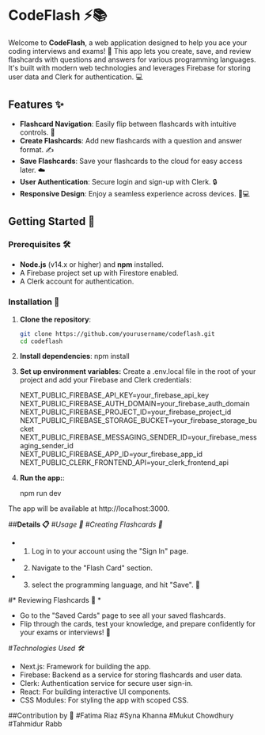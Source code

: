 # CodeFlash ⚡📚

Welcome to **CodeFlash**, a web application designed to help you ace your coding interviews and exams! 🚀 This app lets you create, save, and review flashcards with questions and answers for various programming languages. It's built with modern web technologies and leverages Firebase for storing user data and Clerk for authentication. 💻

## Features ✨

- **Flashcard Navigation**: Easily flip between flashcards with intuitive controls. 🔄
- **Create Flashcards**: Add new flashcards with a question and answer format. ✍️
- **Save Flashcards**: Save your flashcards to the cloud for easy access later. ☁️
- **User Authentication**: Secure login and sign-up with Clerk. 🔒
- **Responsive Design**: Enjoy a seamless experience across devices. 📱💻

## Getting Started 🚀

### Prerequisites 🛠️

- **Node.js** (v14.x or higher) and **npm** installed.
- A Firebase project set up with Firestore enabled.
- A Clerk account for authentication.

### Installation 🔧

1. **Clone the repository**:
   ```bash
   git clone https://github.com/yourusername/codeflash.git
   cd codeflash

2. **Install dependencies**:
   npm install

3. **Set up environment variables:**
   Create a .env.local file in the root of your project and add your Firebase and Clerk credentials:

   NEXT_PUBLIC_FIREBASE_API_KEY=your_firebase_api_key
   NEXT_PUBLIC_FIREBASE_AUTH_DOMAIN=your_firebase_auth_domain
   NEXT_PUBLIC_FIREBASE_PROJECT_ID=your_firebase_project_id
   NEXT_PUBLIC_FIREBASE_STORAGE_BUCKET=your_firebase_storage_bucket
   NEXT_PUBLIC_FIREBASE_MESSAGING_SENDER_ID=your_firebase_messaging_sender_id
   NEXT_PUBLIC_FIREBASE_APP_ID=your_firebase_app_id
   NEXT_PUBLIC_CLERK_FRONTEND_API=your_clerk_frontend_api

4. **Run the app:**:

   npm run dev

  The app will be available at http://localhost:3000. 

##**Details 📋**
#*Usage 🎯*
#*Creating Flashcards 📝*
 - 1. Log in to your account using the "Sign In" page.
 - 2. Navigate to the "Flash Card" section.
 - 3. select the programming language, and hit "Save". 🎉

#* Reviewing Flashcards 📖 *
- Go to the "Saved Cards" page to see all your saved flashcards.
- Flip through the cards, test your knowledge, and prepare confidently for your exams or interviews! 💪

#*Technologies Used 🛠️*
- Next.js: Framework for building the app.
- Firebase: Backend as a service for storing flashcards and user data.
- Clerk: Authentication service for secure user sign-in.
- React: For building interactive UI components.
- CSS Modules: For styling the app with scoped CSS.

##Contribution by 🤝
#Fatima Riaz
#Syna Khanna
#Mukut Chowdhury
#Tahmidur Rabb
